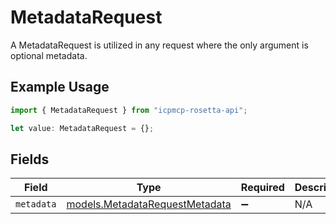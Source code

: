 # MetadataRequest

A MetadataRequest is utilized in any request where the only argument is optional metadata.

## Example Usage

```typescript
import { MetadataRequest } from "icpmcp-rosetta-api";

let value: MetadataRequest = {};
```

## Fields

| Field                                                                  | Type                                                                   | Required                                                               | Description                                                            |
| ---------------------------------------------------------------------- | ---------------------------------------------------------------------- | ---------------------------------------------------------------------- | ---------------------------------------------------------------------- |
| `metadata`                                                             | [models.MetadataRequestMetadata](../models/metadatarequestmetadata.md) | :heavy_minus_sign:                                                     | N/A                                                                    |